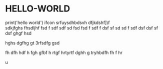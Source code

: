 # HELLO-WORLD
print('hello world')
ifcon
srfuysdhbdsvh dfjkdshf]\f\
sdkjfghs
fhsdljhf
fsd
f
sdf
sdf
sd
fsd
fsd
f
sdf
f
dsf
sf
sd
sd
f
sdf
dsf
dsf
sf
dsf
ghgf
hsd

hghs
dgfhg
gt
3rfsdfg
gsd

fh
dfh
hdf
h
fgh
gfbf
h
rtgf
hrtyrtf
dghh
g
tryhbdfh
fh
f
hr


u
